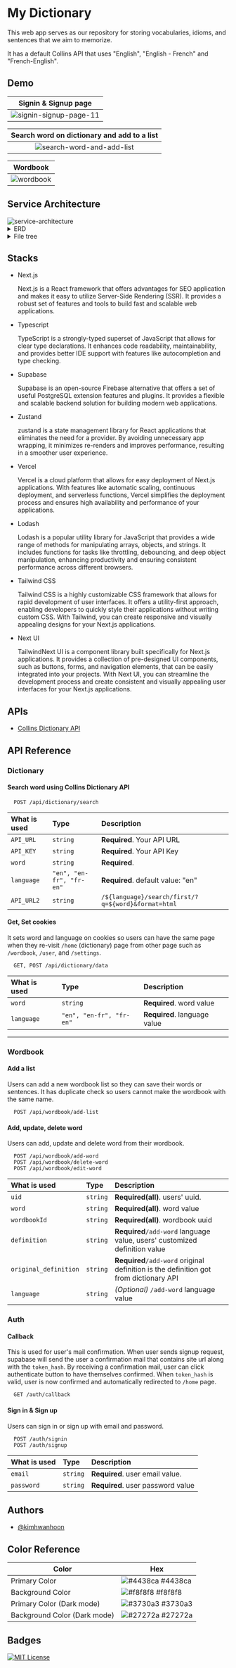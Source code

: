 # My Dictionary

This web app serves as our repository for storing vocabularies, idioms, and sentences that we aim to memorize.

It has a default Collins API that uses "English", "English - French" and "French-English".

## Demo

|                                         Signin & Signup page                                          |
| :---------------------------------------------------------------------------------------------------: |
| <img src="https://i.ibb.co/3YzWG2V/signin-signup-page-11.gif" alt="signin-signup-page-11" border="0"> |

|                                 Search word on dictionary and add to a list                                 |
| :---------------------------------------------------------------------------------------------------------: |
| <img src="https://i.ibb.co/xYfrbCw/search-word-and-add-list.gif" alt="search-word-and-add-list" border="0"> |

|                                  Wordbook                                   |
| :-------------------------------------------------------------------------: |
| <img src="https://i.ibb.co/rM1QDdT/wordbook.gif" alt="wordbook" border="0"> |

## Service Architecture

<img src="https://i.ibb.co/cwCnKgy/service-architecture.png" alt="service-architecture" border="0">

<details>
<summary>ERD</summary>
<div markdown="1">
<img src="https://i.ibb.co/ngQhYw6/image.png" alt="image" border="0">

</div>
</details>

<details>
<summary>File tree</summary>
<pre markdown="2">

src
┣ NextUI
┃ ┣ NextUIProvider.tsx
┃ ┗ Provider.tsx
┣ app
┃ ┣ (route-handlers)
┃ ┃ ┣ api
┃ ┃ ┃ ┣ dictionary
┃ ┃ ┃ ┃ ┣ data
┃ ┃ ┃ ┃ ┃ ┗ route.ts
┃ ┃ ┃ ┃ ┗ search
┃ ┃ ┃ ┃ ┃ ┗ route.ts
┃ ┃ ┃ ┗ wordbook
┃ ┃ ┃ ┃ ┣ add-list
┃ ┃ ┃ ┃ ┃ ┗ route.ts
┃ ┃ ┃ ┃ ┣ add-or-remove-word
┃ ┃ ┃ ┃ ┃ ┗ route.ts
┃ ┃ ┃ ┃ ┣ add-word
┃ ┃ ┃ ┃ ┃ ┗ route.ts
┃ ┃ ┃ ┃ ┣ delete-word
┃ ┃ ┃ ┃ ┃ ┗ route.ts
┃ ┃ ┃ ┃ ┗ update-word
┃ ┃ ┃ ┃ ┃ ┗ route.ts
┃ ┃ ┗ auth
┃ ┃ ┃ ┣ callback
┃ ┃ ┃ ┃ ┗ route.ts
┃ ┃ ┃ ┣ signin
┃ ┃ ┃ ┃ ┗ route.ts
┃ ┃ ┃ ┗ signup
┃ ┃ ┃ ┃ ┗ route.ts
┃ ┣ error
┃ ┃ ┗ page.tsx
┃ ┣ home
┃ ┃ ┣ components
┃ ┃ ┃ ┣ AddToWordbookButton.tsx
┃ ┃ ┃ ┣ SearchInput.tsx
┃ ┃ ┃ ┣ SearchResult.tsx
┃ ┃ ┃ ┗ SelectLanguage.tsx
┃ ┃ ┗ page.tsx
┃ ┣ settings
┃ ┃ ┣ components
┃ ┃ ┃ ┣ About.tsx
┃ ┃ ┃ ┗ SettingButtons.tsx
┃ ┃ ┣ layout.tsx
┃ ┃ ┗ page.tsx
┃ ┣ signin
┃ ┃ ┗ page.tsx
┃ ┣ signup
┃ ┃ ┣ components
┃ ┃ ┃ ┗ ConfirmationSent.tsx
┃ ┃ ┗ page.tsx
┃ ┣ user
┃ ┃ ┣ layout.tsx
┃ ┃ ┗ page.tsx
┃ ┣ wordbook
┃ ┃ ┣ [name]
┃ ┃ ┃ ┗ page.tsx
┃ ┃ ┣ components
┃ ┃ ┃ ┣ AddListButton.tsx
┃ ┃ ┃ ┣ AddWordButton.tsx
┃ ┃ ┃ ┣ Background.tsx
┃ ┃ ┃ ┣ ListCard.tsx
┃ ┃ ┃ ┗ WordCard.tsx
┃ ┃ ┣ layout.tsx
┃ ┃ ┗ page.tsx
┃ ┣ apple-icon.png
┃ ┣ favicon.ico
┃ ┣ global-error.jsx
┃ ┣ globals.css
┃ ┣ icon.ico
┃ ┣ layout.tsx
┃ ┗ page.tsx
┣ components
┃ ┣ auth
┃ ┃ ┣ Inputs
┃ ┃ ┃ ┣ EmailInput.tsx
┃ ┃ ┃ ┗ PasswordInput.tsx
┃ ┃ ┣ background
┃ ┃ ┃ ┗ Circles.tsx
┃ ┃ ┣ AuthPage.tsx
┃ ┃ ┗ SignOutButton.tsx
┃ ┣ footer
┃ ┃ ┣ Footer.tsx
┃ ┃ ┣ Icon.tsx
┃ ┃ ┗ Icons.tsx
┃ ┣ header
┃ ┃ ┗ Header.tsx
┃ ┣ icons
┃ ┃ ┗ Book.tsx
┃ ┣ links
┃ ┃ ┗ Link.tsx
┃ ┣ theme
┃ ┃ ┗ ThemeChanger.tsx
┃ ┗ Logo.tsx
┣ sources
┃ ┗ stacks.ts
┣ store
┃ ┗ searchInputLanguage.ts
┣ types
┃ ┣ auth
┃ ┃ ┗ AuthBody.ts
┃ ┣ .DS_Store
┃ ┣ icons.ts
┃ ┣ languages.ts
┃ ┣ routeReturnTypes.ts
┃ ┣ supabaseAuth.ts
┃ ┗ supabaseTypes.ts
┣ utils
┃ ┣ dictionary
┃ ┃ ┣ capitalizeFirstLetter.ts
┃ ┃ ┣ deleteText.ts
┃ ┃ ┣ extractPronunciation.ts
┃ ┃ ┣ extractTextBetweenTags.ts
┃ ┃ ┣ insertBeforeDefinition.ts
┃ ┃ ┣ makeWordSearchList.ts
┃ ┃ ┣ removeTitle.ts
┃ ┃ ┗ replaceText.ts
┃ ┣ middleware
┃ ┃ ┗ urlToOrigin.ts
┃ ┣ nodeMailer
┃ ┃ ┣ SendNonce.ts
┃ ┃ ┣ SendingOTPForm.tsx
┃ ┃ ┗ nodeMailer.ts
┃ ┣ regex
┃ ┃ ┣ email.ts
┃ ┃ ┗ removeAccents.ts
┃ ┣ store
┃ ┣ supabase
┃ ┃ ┣ auth
┃ ┃ ┃ ┣ isUserEmailDuplicated.ts
┃ ┃ ┃ ┣ signinHandler.ts
┃ ┃ ┃ ┗ signupHandler.ts
┃ ┃ ┣ client.ts
┃ ┃ ┣ login.ts
┃ ┃ ┣ server.ts
┃ ┃ ┗ sessionChecker.ts
┃ ┣ wordbook
┃ ┃ ┗ deleteWord.ts
┃ ┗ block.ts
┣ .DS_Store
┗ middleware.ts

</div>
</details>

## Stacks

- Next.js

  Next.js is a React framework that offers advantages for SEO application and makes it easy to utilize Server-Side Rendering (SSR). It provides a robust set of features and tools to build fast and scalable web applications.

- Typescript

  TypeScript is a strongly-typed superset of JavaScript that allows for clear type declarations. It enhances code readability, maintainability, and provides better IDE support with features like autocompletion and type checking.

- Supabase

  Supabase is an open-source Firebase alternative that offers a set of useful PostgreSQL extension features and plugins. It provides a flexible and scalable backend solution for building modern web applications.

- Zustand

  zustand is a state management library for React applications that eliminates the need for a provider. By avoiding unnecessary app wrapping, it minimizes re-renders and improves performance, resulting in a smoother user experience.

- Vercel

  Vercel is a cloud platform that allows for easy deployment of Next.js applications. With features like automatic scaling, continuous deployment, and serverless functions, Vercel simplifies the deployment process and ensures high availability and performance of your applications.

- Lodash

  Lodash is a popular utility library for JavaScript that provides a wide range of methods for manipulating arrays, objects, and strings. It includes functions for tasks like throttling, debouncing, and deep object manipulation, enhancing productivity and ensuring consistent performance across different browsers.

- Tailwind CSS

  Tailwind CSS is a highly customizable CSS framework that allows for rapid development of user interfaces. It offers a utility-first approach, enabling developers to quickly style their applications without writing custom CSS. With Tailwind, you can create responsive and visually appealing designs for your Next.js applications.

- Next UI

  TailwindNext UI is a component library built specifically for Next.js applications. It provides a collection of pre-designed UI components, such as buttons, forms, and navigation elements, that can be easily integrated into your projects. With Next UI, you can streamline the development process and create consistent and visually appealing user interfaces for your Next.js applications.

## APIs

- [Collins Dictionary API](https://www.collinsdictionary.com/collins-api)

## API Reference

### Dictionary

#### Search word using Collins Dictionary API

```http
  POST /api/dictionary/search
```

| What is used | Type                     | Description                                        |
| :----------- | :----------------------- | :------------------------------------------------- |
| `API_URL`    | `string`                 | **Required**. Your API URL                         |
| `API_KEY`    | `string`                 | **Required**. Your API Key                         |
| `word`       | `string`                 | **Required**.                                      |
| `language`   | `"en", "en-fr", "fr-en"` | **Required**. default value: "en"                  |
| `API_URL2`   | `string`                 | `/${language}/search/first/?q=${word}&format=html` |

#### Get, Set cookies

It sets word and language on cookies so users can have the same page when they re-visit `/home` (dictionary) page from other page such as `/wordbook`, `/user`, and `/settings`.

```http
  GET, POST /api/dictionary/data
```

| What is used | Type                     | Description                  |
| :----------- | :----------------------- | :--------------------------- |
| `word`       | `string`                 | **Required**. word value     |
| `language`   | `"en", "en-fr", "fr-en"` | **Required**. language value |

---

### Wordbook

#### Add a list

Users can add a new wordbook list so they can save their words or sentences. It has duplicate check so users cannot make the wordbook with the same name.

```http
  POST /api/wordbook/add-list
```

#### Add, update, delete word

Users can add, update and delete word from their wordbook.

```http
  POST /api/wordbook/add-word
  POST /api/wordbook/delete-word
  POST /api/wordbook/edit-word
```

| What is used          | Type     | Description                                                                           |
| :-------------------- | :------- | :------------------------------------------------------------------------------------ |
| `uid`                 | `string` | **Required(all)**. users' uuid.                                                       |
| `word`                | `string` | **Required(all)**. word value                                                         |
| `wordbookId`          | `string` | **Required(all)**. wordbook uuid                                                      |
| `definition`          | `string` | **Required**`/add-word` language value, users' customized definition value            |
| `original_definition` | `string` | **Required**`/add-word` original definition is the definition got from dictionary API |
| `language`            | `string` | _(Optional)_ `/add-word` language value                                               |

### Auth

#### Callback

This is used for user's mail confirmation. When user sends signup request, supabase will send the user a confirmation mail that contains site url along with the `token_hash`. By receiving a confirmation mail, user can click authenticate button to have themselves confirmed. When `token_hash` is valid, user is now confirmed and automatically redirected to `/home` page.

```http
  GET /auth/callback
```

#### Sign in & Sign up

Users can sign in or sign up with email and password.

```http
  POST /auth/signin
  POST /auth/signup
```

| What is used | Type     | Description                       |
| :----------- | :------- | :-------------------------------- |
| `email`      | `string` | **Required**. user email value.   |
| `password`   | `string` | **Required**. user password value |

## Authors

- [@kimhwanhoon](https://www.github.com/kimhwanhoon)

## Color Reference

| Color                        | Hex                                                              |
| ---------------------------- | ---------------------------------------------------------------- |
| Primary Color                | ![#4438ca](https://via.placeholder.com/10/4438ca?text=+) #4438ca |
| Background Color             | ![#f8f8f8](https://via.placeholder.com/10/f8f8f8?text=+) #f8f8f8 |
| Primary Color (Dark mode)    | ![#3730a3](https://via.placeholder.com/10/3730a3?text=+) #3730a3 |
| Background Color (Dark mode) | ![#27272a](https://via.placeholder.com/10/27272a?text=+) #27272a |

## Badges

[![MIT License](https://img.shields.io/badge/License-MIT-green.svg)](https://github.com/kimhwanhoon/my-dictionary/blob/dev/LICENSE)
